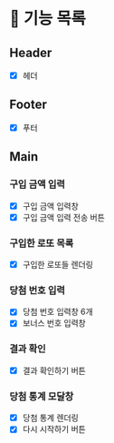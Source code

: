 # 🎯 기능 목록

## Header

- [x] 헤더

## Footer

- [x] 푸터

## Main

### 구입 금액 입력

- [x]  구입 금액 입력창
- [x]  구입 금액 입력 전송 버튼

### 구입한 로또 목록

- [x]  구입한 로또들 렌더링

### 당첨 번호 입력

- [x]  당첨 번호 입력창 6개
- [x]  보너스 번호 입력창

### 결과 확인

- [x]  결과 확인하기 버튼

### 당첨 통계 모달창

- [x]  당첨 통계 렌더링
- [x]  다시 시작하기 버튼